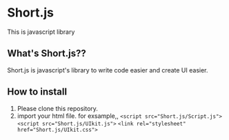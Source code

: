 # Short.js
This is javascript library

## What's Short.js??

Short.js is javascript's library to write code easier and create UI easier.

## How to install
 1. Please clone this repository.
 2. import your html file. for exsample,, 
 `<script src="Short.js/Script.js">`
 `<script src="Short.js/UIkit.js">`
 `<link rel="stylesheet" href="Short.js/UIkit.css">`
 
 
 
